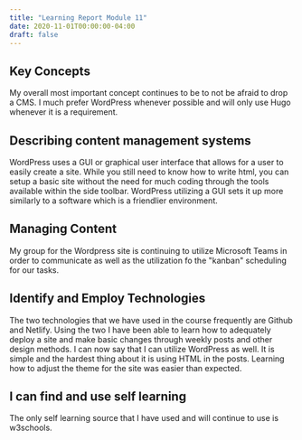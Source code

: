```yaml
---
title: "Learning Report Module 11"
date: 2020-11-01T00:00:00-04:00
draft: false
---
```


## Key Concepts
My overall most important concept continues to be to not be afraid to drop a CMS. I much prefer WordPress whenever possible and will only use Hugo whenever it is a requirement.

## Describing content management systems
WordPress uses a GUI or graphical user interface that allows for a user to easily create a site. While you still need to know how to write html, you can setup a basic site 
without the need for much coding through the tools available within the side toolbar. WordPress utilizing a GUI sets it up more similarly to a software which is a friendlier environment.

## Managing Content
My group for the Wordpress site is continuing to utilize Microsoft Teams in order to communicate
as well as the utilization fo the "kanban" scheduling for our tasks.

## Identify and Employ Technologies
The two technologies that we have used in the course frequently are Github and Netlify.
Using the two I have been able to learn how to adequately deploy a site and make basic changes
through weekly posts and other design methods. I can now say that I can utilize WordPress as well. It is simple and the hardest thing about it is using HTML in the posts.
Learning how to adjust the theme for the site was easier than expected.

## I can find and use self learning
The only self learning source that I have used and will continue to use is w3schools.
